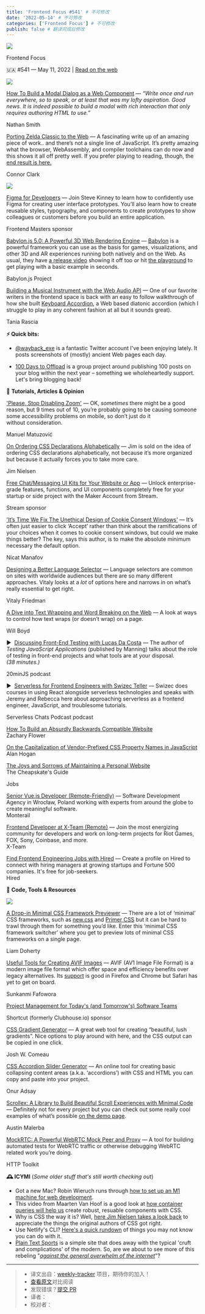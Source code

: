 ```yaml
---
title: 'Frontend Focus #541' # 不可修改
date: '2022-05-14' # 不可修改
categories: ['Frontend Focus'] # 不可修改
publish: false # 翻译完成后修改
---
```


<!--以上是预览信息，图片一张或限制百字左右，前者优先，全文请使用二级及以下标题-->
<!-- more -->

[![](https://res.cloudinary.com/cpress/image/upload/v1602675575/hhmdxfk96fnbq3effjk1.png)](https://frontendfoc.us/link/123276/web)

Frontend Focus

🇺🇦 #​541 — May 11, 2022 | [Read on the web](https://frontendfoc.us/link/123277/web)

[![](https://res.cloudinary.com/cpress/image/upload/w_1280,e_sharpen:60/s4uauin4kxsvvek9thtu.jpg)](https://frontendfoc.us/link/123278/web)

[How To Build a Modal Dialog as a Web Component](https://frontendfoc.us/link/123278/web "www.smashingmagazine.com") — _“Write once and run everywhere, so to speak, or at least that was my lofty aspiration. Good news. It is indeed possible to build a modal with rich interaction that only requires authoring HTML to use.”_

Nathan Smith

[Porting Zelda Classic to the Web](https://frontendfoc.us/link/123279/web "hoten.cc") — A fascinating write up of an amazing piece of work.. and there’s not a single line of JavaScript. It’s pretty amazing what the browser, WebAssembly, and compiler toolchains can do now and this shows it all off pretty well. If you prefer playing to reading, though, the [end result is here.](https://frontendfoc.us/link/123280/web)

Connor Clark

[![](https://copm.s3.amazonaws.com/6d87c534.jpg)](https://frontendfoc.us/link/123281/web)

[Figma for Developers](https://frontendfoc.us/link/123281/web "frontendmasters.com") — Join Steve Kinney to learn how to confidently use Figma for creating user interface prototypes. You’ll also learn how to create reusable styles, typography, and components to create prototypes to show colleagues or customers before you build an entire application.

Frontend Masters sponsor

[Babylon.js 5.0: A Powerful 3D Web Rendering Engine](https://frontendfoc.us/link/123282/web "babylonjs.medium.com") — [Babylon](https://frontendfoc.us/link/123283/web) is a powerful framework you can use as the basis for games, visualizations, and other 3D and AR experiences running both natively and on the Web. As usual, they have [a release video](https://frontendfoc.us/link/123284/web) showing it off too or hit [the playground](https://frontendfoc.us/link/123285/web) to get playing with a basic example in seconds.

Babylon.js Project

[Building a Musical Instrument with the Web Audio API](https://frontendfoc.us/link/123286/web "www.taniarascia.com") — One of our favorite writers in the frontend space is back with an easy to follow walkthrough of how she built [Keyboard Accordion](https://frontendfoc.us/link/123287/web), a Web based diatonic accordion (which I struggle to play in any coherent fashion at all but it sounds great).

Tania Rascia

**⚡️ Quick bits:**

*   [@wayback\_exe](https://frontendfoc.us/link/123288/web) is a fantastic Twitter account I've been enjoying lately. It posts screenshots of (mostly) ancient Web pages each day.
    
*   [100 Days to Offload](https://frontendfoc.us/link/123317/web) is a group project around publishing 100 posts on your blog within the next year – something we wholeheartedly support. Let's bring blogging back!
    

📙 **Tutorials, Articles & Opinion**

['Please, Stop Disabling Zoom'](https://frontendfoc.us/link/123289/web "www.matuzo.at") — OK, _sometimes_ there might be a good reason, but 9 times out of 10, you’re probably going to be causing someone some accessibility problems on mobile, so don’t just do it without consideration.

Manuel Matuzović

[On Ordering CSS Declarations Alphabetically](https://frontendfoc.us/link/123290/web "blog.jim-nielsen.com") — Jim is sold on the idea of ordering CSS declarations alphabetically, not because it’s more organized but because it actually forces you to take more care.

Jim Nielsen

[Free Chat/Messaging UI Kits for Your Website or App](https://frontendfoc.us/link/123291/web "getstream.io") — Unlock enterprise-grade features, functions, and UI components completely free for your startup or side project with the Maker Account from Stream.

Stream sponsor

['It’s Time We Fix The Unethical Design of Cookie Consent Windows'](https://frontendfoc.us/link/123292/web "uxdesign.cc") — It’s often just easier to click ‘Accept’ rather than think about the ramifications of your choices when it comes to cookie consent windows, but could we make things better? The key, says this author, is to make the absolute minimum necessary the default option.

Nicat Manafov

[Designing a Better Language Selector](https://frontendfoc.us/link/123293/web "www.smashingmagazine.com") — Language selectors are common on sites with worldwide audiences but there are so many different approaches. Vitaly looks at a _lot_ of options here and narrows in on what’s really essential to get right.

Vitaly Friedman

[A Dive into Text Wrapping and Word Breaking on the Web](https://frontendfoc.us/link/123294/web "codersblock.com") — A look at ways to control how text wraps (or doesn’t wrap) on a page.

Will Boyd

▶  [Discussing Front-End Testing with Lucas Da Costa](https://frontendfoc.us/link/123295/web "podcast.20minjs.com") — The author of _Testing JavaScript Applications_ (published by Manning) talks about the role of testing in front-end projects and what tools are at your disposal. _(38 minutes.)_

20minJS podcast

▶  [Serverless for Frontend Engineers with Swizec Teller](https://frontendfoc.us/link/123296/web "www.serverlesschats.com") — Swizec does courses in using React alongside serverless technologies and speaks with Jeremy and Rebecca here about approaching serverless as a frontend engineer, JavaScript, and troublesome tutorials.

Serverless Chats Podcast podcast

[How To Build an Absurdly Backwards Compatible Website](https://frontendfoc.us/link/123297/web)  
Zachary Flower

[On the Capitalization of Vendor-Prefixed CSS Property Names in JavaScript](https://frontendfoc.us/link/123298/web)  
Alan Hogan

[The Joys and Sorrows of Maintaining a Personal Website](https://frontendfoc.us/link/123318/web)  
The Cheapskate's Guide

Jobs

[Senior Vue.js Developer (Remote-Friendly)](https://frontendfoc.us/link/123299/web) — Software Development Agency in Wrocław, Poland working with experts from around the globe to create meaningful software.  
Monterail

[Frontend Developer at X-Team (Remote)](https://frontendfoc.us/link/123300/web) — Join the most energizing community for developers and work on long-term projects for Riot Games, FOX, Sony, Coinbase, and more.  
X-Team

[Find Frontend Engineering Jobs with Hired](https://frontendfoc.us/link/123301/web) — Create a profile on Hired to connect with hiring managers at growing startups and Fortune 500 companies. It's free for job-seekers.  
Hired

🔧 **Code, Tools & Resources**

[![](https://res.cloudinary.com/cpress/image/upload/w_1280,e_sharpen:60/mstgdk8a4fwymoteskjm.jpg)](https://frontendfoc.us/link/123302/web)

[A Drop-in Minimal CSS Framework Previewer](https://frontendfoc.us/link/123302/web "dohliam.github.io") — There are a lot of ‘minimal’ CSS frameworks, such as [new.css](https://frontendfoc.us/link/123303/web) and [Primer CSS](https://frontendfoc.us/link/123304/web) but it can be hard to trawl through them for something you’d like. Enter this ‘minimal CSS framework switcher’ where you get to preview lots of minimal CSS frameworks on a single page.

Liam Doherty

[Useful Tools for Creating AVIF Images](https://frontendfoc.us/link/123305/web "css-tricks.com") — AVIF (AV1 Image File Format) is a modern image file format which offer space and efficiency benefits over legacy alternatives. Its [support](https://frontendfoc.us/link/123306/web) is good in Firefox and Chrome but Safari has yet to get on board.

Sunkanmi Fafowora

[Project Management for Today's (and Tomorrow's) Software Teams](https://frontendfoc.us/link/123307/web "shortcut.com")

Shortcut (formerly Clubhouse.io) sponsor

[CSS Gradient Generator](https://frontendfoc.us/link/123308/web "www.joshwcomeau.com") — A great web tool for creating “beautiful, lush gradients”. Nice options to play around with here, and the CSS output can be copied in one click.

Josh W. Comeau

[CSS Accordion Slider Generator](https://frontendfoc.us/link/123309/web "accordionslider.com") — An online tool for creating basic collapsing content areas (a.k.a. ‘accordions’) with CSS and HTML you can copy and paste into your project.

Onur Adsay

[Scrollex: A Library to Build Beautiful Scroll Experiences with Minimal Code](https://frontendfoc.us/link/123319/web "github.com") — Definitely not for every project but you can check out some really cool examples of what’s possible [on the demo page](https://frontendfoc.us/link/123320/web).

Austin Malerba

[MockRTC: A Powerful WebRTC Mock Peer and Proxy](https://frontendfoc.us/link/123310/web "github.com") — A tool for building automated tests for WebRTC traffic or otherwise debugging WebRTC related work you’re doing.

HTTP Toolkit

**🕰 ICYMI** (_Some older stuff that's still worth checking out_)

*   Got a new Mac? Robin Wieruch runs through [how to set up an M1 machine for web development](https://frontendfoc.us/link/123311/web).
*   This video from Maarten Van Hoof is a good look at [how container queries will help us](https://frontendfoc.us/link/123312/web) create robust, resuable components with CSS.
*   Why is CSS the way it is? Well, [here Jim Nielsen takes a look back](https://frontendfoc.us/link/123313/web) to appreciate the things the original authors of CSS got right.
*   Use Netlify's CLI? [Here's a quick rundown](https://frontendfoc.us/link/123314/web) of things you may not know you can do with it.
*   [Plain Text Sports](https://frontendfoc.us/link/123315/web) is a simple site that does away with the typical 'cruft and complications' of the modern. So, are we about to see more of this rebeling "_[against the general overwhelm of the internet](https://frontendfoc.us/link/123316/web)_"?

---
> * 译文出自：[weekly-tracker](https://github.com/FEDarling/weekly-tracker) 项目，期待你的加入！
> * [查看原文](https://frontendfoc.us/issues/541)对比阅读
> * 发现错误？[提交 PR](https://github.com/FEDarling/weekly-tracker/blob/main/weeklys/frontend_focus/541)
> * 译者：
> * 校对者：
